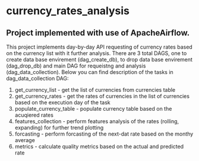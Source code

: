 # currency_rates_analysis
## Project implemented with use of ApacheAirflow.

This project implements day-by-day API requesting of currency rates based on the currency list with it further analysis. 
There are 3 total DAGS, one to create data base envirement (dag_create_db), to drop data base envirement (dag_drop_db) and main DAG for requeistng and analysis (dag_data_collection).
Below you can find description of the tasks in dag_data_collection DAG:
1. get_currency_list - get the list of currencies from currencies table
2. get_currency_rates - get the rates of currencies in the list of currencies based on the execution day of the task
3. populate_currency_table - populate currency table based on the acuqiered rates
4. features_collection - perform features analysis of the rates (rolling, expanding) for further trend plotting
5. forcasting - perform forcasting of the next-dat rate based on the monthy average
6. metrics - calculate quality metrics based on the actual and predicted rate
